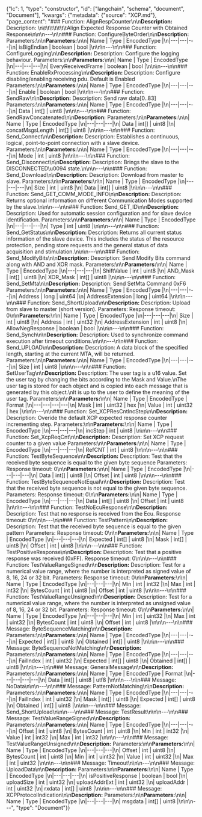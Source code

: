 {"lc": 1, "type": "constructor", "id": ["langchain", "schema", "document", "Document"], "kwargs": {"metadata": {"source": "XCP.md"}, "page_content": "### Function: AlignRespCounter\n\n**Description:** Description: \n\t\t\t\t\t\t\tAlign Expected Response Counter with Obtained Response\n\n\n---\n\n### Function: ConfigureByteOrder\n\n**Description:** Parameters:\n\n**Parameters:**\n\n| Name | Type | EncodedType |\n|---|---|---|\n| isBigEndian | boolean | bool |\n\n\n---\n\n### Function: ConfigureLogging\n\n**Description:** Description: Configure the logging behaviour. Parameters:\n\n**Parameters:**\n\n| Name | Type | EncodedType |\n|---|---|---|\n| EveryReceivedFrame | boolean | bool |\n\n\n---\n\n### Function: EnableRxProcessing\n\n**Description:** Description: Configure disabling/enabling receiving pdu. Default is Enabled Parameters:\n\n**Parameters:**\n\n| Name | Type | EncodedType |\n|---|---|---|\n| Enable | boolean | bool |\n\n\n---\n\n### Function: SendRaw\n\n**Description:** Description: Send raw data[0..83] Parameters:\n\n**Parameters:**\n\n| Name | Type | EncodedType |\n|---|---|---|\n| Data | int[] | uint8 |\n\n\n---\n\n### Function: SendRawConcatenated\n\n**Description:** Parameters:\n\n**Parameters:**\n\n| Name | Type | EncodedType |\n|---|---|---|\n| Data | int[] | uint8 |\n| concatMsgsLength | int[] | uint8 |\n\n\n---\n\n### Function: Send_Connect\n\n**Description:** Description: Establishes a continuous, logical, point-to-point connection with a slave device. Parameters:\n\n**Parameters:**\n\n| Name | Type | EncodedType |\n|---|---|---|\n| Mode | int | uint8 |\n\n\n---\n\n### Function: Send_Disconnect\n\n**Description:** Description: Brings the slave to the DISCONNECTED\u0094 state.\n\n\n---\n\n### Function: Send_Download\n\n**Description:** Description: Download from master to slave. Parameters:\n\n**Parameters:**\n\n| Name | Type | EncodedType |\n|---|---|---|\n| Size | int | uint8 |\n| Data | int[] | uint8 |\n\n\n---\n\n### Function: Send_GET_COMM_MODE_INFO\n\n**Description:** Description: Returns optional information on different Communication Modes supported by the slave.\n\n\n---\n\n### Function: Send_GET_ID\n\n**Description:** Description: Used for automatic session configuration and for slave device identification. Parameters:\n\n**Parameters:**\n\n| Name | Type | EncodedType |\n|---|---|---|\n| Type | int | uint8 |\n\n\n---\n\n### Function: Send_GetStatus\n\n**Description:** Description: Returns all current status information of the slave device. This includes the status of the resource protection, pending store requests and the general status of data acquisition and stimulation.\n\n\n---\n\n### Function: Send_ModifyBits\n\n**Description:** Description: Send Modify Bits command along with AND and XOR mask. Parameters:\n\n**Parameters:**\n\n| Name | Type | EncodedType |\n|---|---|---|\n| ShiftValue | int | uint8 |\n| AND_Mask | int[] | uint8 |\n| XOR_Mask | int[] | uint8 |\n\n\n---\n\n### Function: Send_SetMta\n\n**Description:** Description: Send SetMta Command 0xF6 Parameters:\n\n**Parameters:**\n\n| Name | Type | EncodedType |\n|---|---|---|\n| Address | long | uint64 |\n| AddressExtension | long | uint64 |\n\n\n---\n\n### Function: Send_ShortUpload\n\n**Description:** Description: Upload from slave to master (short version). Parameters: Response timeout: 0\n\n**Parameters:**\n\n| Name | Type | EncodedType |\n|---|---|---|\n| Size | int | uint8 |\n| Address | int | uint32 |\n| AddressExtension | int | uint8 |\n| AllowNegResponse | boolean | bool |\n\n\n---\n\n### Function: Send_Synch\n\n**Description:** Description: Used to synchronize command execution after timeout conditions.\n\n\n---\n\n### Function: Send_UPLOAD\n\n**Description:** Description: A data block of the specified length, starting at the current MTA, will be returned. Parameters:\n\n**Parameters:**\n\n| Name | Type | EncodedType |\n|---|---|---|\n| Size | int | uint8 |\n\n\n---\n\n### Function: SetUserTag\n\n**Description:** Description: The user tag is a u16 value. Set the user tag by changing the bits according to the Mask and Value.\nThe user tag is stored for each object and is copied into each message that is generated by this object.\nIt is up to the user to define the meaning of the user tag. Parameters:\n\n**Parameters:**\n\n| Name | Type | EncodedType | Format |\n|---|---|---|---|\n| Mask | int | uint32 | hex |\n| Value | int | uint32 | hex |\n\n\n---\n\n### Function: Set_XCPResCntIncStep\n\n**Description:** Description: Overide the default XCP expected response counter incrementing step. Parameters:\n\n**Parameters:**\n\n| Name | Type | EncodedType |\n|---|---|---|\n| incStep | int | uint8 |\n\n\n---\n\n### Function: Set_XcpReqCnt\n\n**Description:** Description: Set XCP request counter to a given value Parameters:\n\n**Parameters:**\n\n| Name | Type | EncodedType |\n|---|---|---|\n| RefCNT | int | uint8 |\n\n\n---\n\n### Function: TestByteSequence\n\n**Description:** Description: Test that the received byte sequence is equal to the given byte sequence Parameters: Response timeout: 0\n\n**Parameters:**\n\n| Name | Type | EncodedType |\n|---|---|---|\n| Data | int[] | uint8 |\n| Offset | int | uint8 |\n\n\n---\n\n### Function: TestByteSequenceNotEqual\n\n**Description:** Description: Test that the received byte sequence is not equal to the given byte sequence. Parameters: Response timeout: 0\n\n**Parameters:**\n\n| Name | Type | EncodedType |\n|---|---|---|\n| Data | int[] | uint8 |\n| Offset | int | uint8 |\n\n\n---\n\n### Function: TestNoEcuResponse\n\n**Description:** Description: Test that no response is received from the Ecu. Response timeout: 0\n\n\n---\n\n### Function: TestPattern\n\n**Description:** Description: Test that the received byte sequence is equal to the given pattern Parameters: Response timeout: 0\n\n**Parameters:**\n\n| Name | Type | EncodedType |\n|---|---|---|\n| Expected | int[] | uint8 |\n| Mask | int[] | uint8 |\n| Offset | int | uint8 |\n\n\n---\n\n### Function: TestPositiveResponse\n\n**Description:** Description: Test that a positive response was received (0xFF). Response timeout: 0\n\n\n---\n\n### Function: TestValueRangeSigned\n\n**Description:** Description: Test for a numerical value range, where the number is interpreted as signed value of 8, 16, 24 or 32 bit. Parameters: Response timeout: 0\n\n**Parameters:**\n\n| Name | Type | EncodedType |\n|---|---|---|\n| Min | int | int32 |\n| Max | int | int32 |\n| BytesCount | int | uint8 |\n| Offset | int | uint8 |\n\n\n---\n\n### Function: TestValueRangeUnsigned\n\n**Description:** Description: Test for a numerical value range, where the number is interpreted as unsigned value of 8, 16, 24 or 32 bit. Parameters: Response timeout: 0\n\n**Parameters:**\n\n| Name | Type | EncodedType |\n|---|---|---|\n| Min | int | uint32 |\n| Max | int | uint32 |\n| BytesCount | int | uint8 |\n| Offset | int | uint8 |\n\n\n---\n\n### Message: ByteSequenceMatching\n\n**Description:** Parameters:\n\n**Parameters:**\n\n| Name | Type | EncodedType |\n|---|---|---|\n| Expected | int[] | uint8 |\n| Obtained | int[] | uint8 |\n\n\n---\n\n### Message: ByteSequenceNotMatching\n\n**Description:** Parameters:\n\n**Parameters:**\n\n| Name | Type | EncodedType |\n|---|---|---|\n| FailIndex | int | uint32 |\n| Expected | int[] | uint8 |\n| Obtained | int[] | uint8 |\n\n\n---\n\n### Message: GeneralMessage\n\n**Description:** Parameters:\n\n**Parameters:**\n\n| Name | Type | EncodedType | Format |\n|---|---|---|---|\n| Data | int[] | uint8 | utf8 |\n\n\n---\n\n### Message: NoData\n\n\n---\n\n### Message: PatternNotMatching\n\n**Description:** Parameters:\n\n**Parameters:**\n\n| Name | Type | EncodedType |\n|---|---|---|\n| FailIndex | int | uint32 |\n| Mask | int[] | uint8 |\n| Expected | int[] | uint8 |\n| Obtained | int[] | uint8 |\n\n\n---\n\n### Message: Send_ShortUpload\n\n\n---\n\n### Message: TestResult\n\n\n---\n\n### Message: TestValueRangeSigned\n\n**Description:** Parameters:\n\n**Parameters:**\n\n| Name | Type | EncodedType |\n|---|---|---|\n| Offset | int | uint8 |\n| BytesCount | int | uint8 |\n| Min | int | int32 |\n| Value | int | int32 |\n| Max | int | int32 |\n\n\n---\n\n### Message: TestValueRangeUnsigned\n\n**Description:** Parameters:\n\n**Parameters:**\n\n| Name | Type | EncodedType |\n|---|---|---|\n| Offset | int | uint8 |\n| BytesCount | int | uint8 |\n| Min | int | uint32 |\n| Value | int | uint32 |\n| Max | int | uint32 |\n\n\n---\n\n### Message: Timeout\n\n\n---\n\n### Message: UploadData\n\n**Description:** Parameters:\n\n**Parameters:**\n\n| Name | Type | EncodedType |\n|---|---|---|\n| isPositiveResponse | boolean | bool |\n| uploadSize | int | uint32 |\n| uploadAddrExt | int | uint32 |\n| uploadAddr | int | uint32 |\n| rxdata | int[] | uint8 |\n\n\n---\n\n### Message: XCPProtocolIndication\n\n**Description:** Parameters:\n\n**Parameters:**\n\n| Name | Type | EncodedType |\n|---|---|---|\n| msgdata | int[] | uint8 |\n\n\n---", "type": "Document"}}
